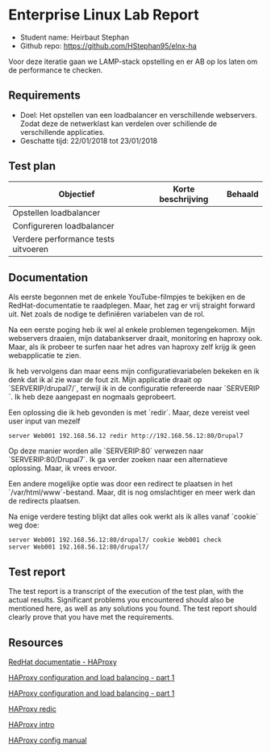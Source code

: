 # Enterprise Linux Lab Report

- Student name: Heirbaut Stephan
- Github repo: <https://github.com/HStephan95/elnx-ha>

Voor deze iteratie gaan we LAMP-stack opstelling en er AB op los laten om de performance te checken.

## Requirements

- Doel: Het opstellen van een loadbalancer en verschillende webservers. Zodat deze de netwerklast kan verdelen over schillende de verschillende applicaties.
- Geschatte tijd: 22/01/2018 tot 23/01/2018

## Test plan

|Objectief|Korte beschrijving|Behaald|
|---------|------------------|-------|
|Opstellen loadbalancer||
|Configureren loadbalancer||
|Verdere performance tests uitvoeren||

## Documentation

Als eerste begonnen met de enkele YouTube-filmpjes te bekijken en de RedHat-documentatie te raadplegen.
Maar, het zag er vrij straight forward uit. Net zoals de nodige te definiëren variabelen van de rol.

Na een eerste poging heb ik wel al enkele problemen tegengekomen. Mijn webservers draaien, mijn databankserver draait, monitoring en haproxy ook. Maar, als ik probeer te surfen naar het adres van haproxy zelf krijg ik geen webapplicatie te zien.

Ik heb vervolgens dan maar eens mijn configuratievariabelen bekeken en ik denk dat ik al zie waar de fout zit.
Mijn applicatie draait op ´SERVERIP/drupal7/´, terwijl ik in de configuratie refereerde naar ´SERVERIP´. Ik heb deze aangepast en nogmaals geprobeert.

Een oplossing die ik heb gevonden is met ´redir´. Maar, deze vereist veel user input van mezelf

    server Web001 192.168.56.12 redir http://192.168.56.12:80/Drupal7
    
Op deze manier worden alle ´SERVERIP:80´ verwezen naar ´SERVERIP:80/Drupal7´. Ik ga verder zoeken naar een alternatieve oplossing. Maar, ik vrees ervoor.

Een andere mogelijke optie was door een redirect te plaatsen in het ´/var/html/www´-bestand. Maar, dit is nog omslachtiger en meer werk dan de redirects plaatsen.

Na enige verdere testing blijkt dat alles ook werkt als ik alles vanaf ´cookie´ weg doe:

    server Web001 192.168.56.12:80/drupal7/ cookie Web001 check
    server Web001 192.168.56.12:80/drupal7/

## Test report

The test report is a transcript of the execution of the test plan, with the actual results. Significant problems you encountered should also be mentioned here, as well as any solutions you found. The test report should clearly prove that you have met the requirements.

## Resources

[RedHat documentatie - HAProxy](https://access.redhat.com/documentation/en-us/red_hat_enterprise_linux/7/html/load_balancer_administration/ch-haproxy-setup-vsa)

[HAProxy configuration and load balancing - part 1](https://www.youtube.com/watch?v=L6U0PcESQ4Y)

[HAProxy configuration and load balancing - part 1](https://www.youtube.com/watch?v=mIOw4a34LCk&feature=youtu.be)

[HAProxy redic](https://serverfault.com/questions/126144/how-can-i-get-haproxy-backends-to-include-a-path)

[HAProxy intro](http://cbonte.github.io/haproxy-dconv/1.9/intro.html)

[HAProxy config manual](http://cbonte.github.io/haproxy-dconv/1.9/configuration.html)